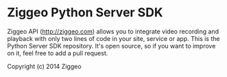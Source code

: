 Ziggeo Python Server SDK
=========================

Ziggeo API (http://ziggeo.com) allows you to integrate video recording and playback with only
two lines of code in your site, service or app. This is the Python Server SDK repository. It's open source,
so if you want to improve on it, feel free to add a pull request.

Copyright (c) 2014 Ziggeo

